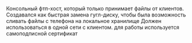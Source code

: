 Консольный фтп-хост, который только принимает файлы от клиентов.
Создавался как быстрая замена гугл-диску, чтобы была возможность сливать файлы с телефона на локальное хранилище
Должен использоваться в одной сети с клиентом. 
для работы используется самоподписной сертификат
